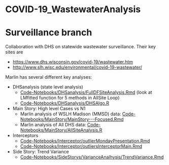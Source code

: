 # COVID-19_WastewaterAnalysis
# Surveillance branch

Collaboration with DHS on statewide wastewater surveillance. Their key sites are

- <https://www.dhs.wisconsin.gov/covid-19/wastewater.htm>
- <http://www.slh.wisc.edu/environmental/covid-19-wastewater/>


Marlin has several different key analyses:

- DHSanalysis (state level analysis)
  + [Code-Notebooks/DHSanalysis/FullDFSiteAnalysis.Rmd](https://github.com/AFIDSI/COVID-19_WastewaterAnalysis/blob/main/Code-Notebooks/DHSanalysis/FullDFSiteAnalysis.Rmd) (look at LMfitted function for 5 methods in AllSite Loop)
  + [Code-Notebooks/DHSanalysis/DHSAlgo.R](https://github.com/AFIDSI/COVID-19_WastewaterAnalysis/blob/main/Code-Notebooks/DHSanalysis/DHSAlgo.R)
- Main Story: High level Cases vs N1
  + Marlin analysis of WSLH Madison (MMSD) data: [Code-Notebooks/MainStory/MainStory---Focused.Rmd](https://github.com/AFIDSI/COVID-19_WastewaterAnalysis/blob/main/Code-Notebooks/MainStory/MainStory---Focused.Rmd)
  + Marlin analysis of All DHS data: [Code-Notebooks/MainStory/AllSiteAnalysis.R](https://github.com/AFIDSI/COVID-19_WastewaterAnalysis/blob/main/Code-Notebooks/MainStory/AllSiteAnalysis.R)
- Interceptors
  + [Code-Notebooks/Interceptor/outlierMondayPresentation.Rmd](https://github.com/AFIDSI/COVID-19_WastewaterAnalysis/blob/main/Code-Notebooks/Interceptor/outlierMondayPresentation.Rmd)
  + [Code-Notebooks/Interceptor/outliersInterceptorMain.Rmd](https://github.com/AFIDSI/COVID-19_WastewaterAnalysis/blob/main/Code-Notebooks/Interceptor/outliersInterceptorMain.Rmd)
- Side Story: Trend Variance
  + [Code-Notebooks/SideStorys/VarianceAnalhysis/TrendVariance.Rmd](https://github.com/AFIDSI/COVID-19_WastewaterAnalysis/blob/main/Code-Notebooks/SideStorys/VarianceAnalhysis/TrendVariance.Rmd)
